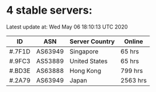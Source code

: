 # 4 stable servers:

Latest update at: Wed May 06 18:10:13 UTC 2020

| ID | ASN | Server Country | Online |
| -- | --- | -------------- | ------ |
| #.7F1D | AS63949 | Singapore | 65 hrs |
| #.9FC3 | AS53889 | United States | 65 hrs |
| #.BD3E | AS63888 | Hong Kong | 799 hrs |
| #.2A79 | AS63949 | Japan | 2563 hrs |

